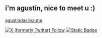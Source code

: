 <h2> i'm agustín, nice to meet u :) </h2>

<a href="https://www.agustindasilva.me/">agustindasilva.me</a>

<a href="https://twitter.com/aguchinn"><img alt="X (formerly Twitter) Follow" src="https://img.shields.io/twitter/follow/aguchinnn?logo=twitter"></a>
<a href="https://twitter.com/aguchinn"><img alt="Static Badge" src="https://img.shields.io/badge/-%23FFFFFF?style=social&logo=linkedin&label=Agustin%20Da%20Silva&link=https%3A%2F%2Fwww.linkedin.com%2Fin%2Fagust%25C3%25ADn-da-silva-91933a230%2F"></a>
